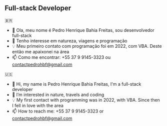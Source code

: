 <h2>Full-stack Developer</h2> 

🇧🇷

  + 👋 Ola, meu nome é Pedro Henrique Bahia Freitas, sou desenvolvedor full-stack 
  + 👀 Tenho interesse em natureza, viagens e programação
  + 💡 Meu primeiro contato com programação foi em 2022, com VBA. Deste então me apaixonei na área
  + 📫 Como me encontrar: +55 37 9 9145-3323 ou contactpedrohbf@gmail.com 
  
🇺🇸

  + 👋 Hi, my name is Pedro Henrique Bahia Freitas, I'm a full-stack developer
  + 👀 I’m interested in nature, travels and coding
  + 💡 My first contact with programming was in 2022, with VBA. Since then I fell in love with the area
  + 📫 How to reach me: +55 37 9 9145-3323 or contactpedrohbf@gmail.com
